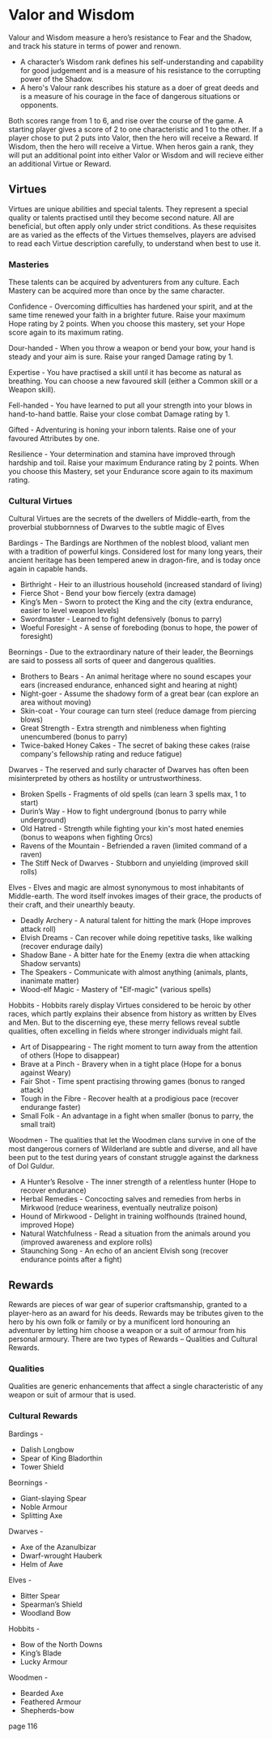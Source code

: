 # Valor and Wisdom

Valour and Wisdom measure a hero’s resistance to Fear and the Shadow, and track his stature in terms of power and renown. 

* A character’s Wisdom rank defines his self-understanding and capability for good judgement and is a measure of his resistance to the corrupting power of the Shadow.
* A hero's Valour rank describes his stature as a doer of great deeds and is a measure of his courage in the face of dangerous situations or opponents.  

Both scores range from 1 to 6, and rise over the course of the game.  A starting player gives a score of 2 to one characteristic and 1 to the other. If a player chose to put 2 puts into Valor, then the hero will receive a Reward.  If Wisdom, then the hero will receive a Virtue. When heros gain a rank, they will put an additional point into either Valor or Wisdom and will recieve either an additional Virtue or Reward.

## Virtues

Virtues are unique abilities and special talents.  They represent a special quality or talents practised until they become second nature.  All are beneficial, but often apply only under strict conditions. As these requisites are as varied as the effects of the Virtues themselves, players are advised to read each Virtue description carefully, to understand when best to use it. 

### Masteries

These talents can be acquired by adventurers from any culture. Each Mastery can be acquired more than once by the same character.

Confidence - Overcoming difficulties has hardened your spirit, and at the same time renewed your faith in a brighter future.  Raise your maximum Hope rating by 2 points. When you choose this mastery, set your Hope score again to its maximum rating.

Dour-handed - When you throw a weapon or bend your bow, your hand is steady and your aim is sure.  Raise your ranged Damage rating by 1. 

Expertise - You have practised a skill until it has become as natural as breathing.  You can choose a new favoured skill (either a Common skill or a Weapon skill).
 
Fell-handed - You have learned to put all your strength into your blows in hand-to-hand battle.  Raise your close combat Damage rating by 1.

Gifted - Adventuring is honing your inborn talents. Raise one of your favoured Attributes by one. 

Resilience - Your determination and stamina have improved through hardship and toil.  Raise your maximum Endurance rating by 2 points. When you choose this Mastery, set your Endurance score again to its maximum rating.

### Cultural Virtues 

Cultural Virtues are the secrets of the dwellers of Middle-earth, from the proverbial stubbornness of Dwarves to the subtle magic of Elves

Bardings - The Bardings are Northmen of the noblest blood, valiant men with a tradition of powerful kings. Considered lost for many long years, their ancient heritage has been tempered anew in dragon-fire, and is today once again in capable hands.

* Birthright - Heir to an illustrious household (increased standard of living)
* Fierce Shot - Bend your bow fiercely (extra damage)
* King’s Men - Sworn to protect the King and the city (extra endurance, easier to level weapon levels)
* Swordmaster - Learned to fight defensively (bonus to parry)
* Woeful Foresight - A sense of foreboding (bonus to hope, the power of foresight)

Beornings - Due to the extraordinary nature of their leader, the Beornings are said to possess all sorts of queer and dangerous qualities. 

* Brothers to Bears - An animal heritage where no sound escapes your ears (increased endurance, enhanced sight and hearing at night)
* Night-goer - Assume the shadowy form of a great bear (can explore an area without moving)
* Skin-coat - Your courage can turn steel (reduce damage from piercing blows)
* Great Strength - Extra strength and nimbleness when fighting unencumbered (bonus to parry)
* Twice-baked Honey Cakes - The secret of baking these cakes (raise company's fellowship rating and reduce fatigue)

Dwarves - The reserved and surly character of Dwarves has often been misinterpreted by others as hostility or untrustworthiness. 

* Broken Spells - Fragments of old spells (can learn 3 spells max, 1 to start)
* Durin’s Way - How to fight underground (bonus to parry while underground)
* Old Hatred - Strength while fighting your kin's most hated enemies (bonus to weapons when fighting Orcs)
* Ravens of the Mountain - Befriended a raven (limited command of a raven)
* The Stiff Neck of Dwarves - Stubborn and unyielding (improved skill rolls)

Elves - Elves and magic are almost synonymous to most inhabitants of Middle-earth. The word itself invokes images of their grace, the products of their craft, and their unearthly beauty. 

* Deadly Archery - A natural talent for hitting the mark (Hope improves attack roll)
* Elvish Dreams - Can recover while doing repetitive tasks, like walking (recover endurage daily)
* Shadow Bane - A bitter hate for the Enemy (extra die when attacking Shadow servants)
* The Speakers - Communicate with almost anything (animals, plants, inanimate matter)
* Wood-elf Magic - Mastery of "Elf-magic" (various spells)

Hobbits - Hobbits rarely display Virtues considered to be heroic by other races, which partly explains their absence from history as written by Elves and Men. But to the discerning eye, these merry fellows reveal subtle qualities, often excelling in fields where stronger individuals might fail. 

* Art of Disappearing - The right moment to turn away from the attention of others (Hope to disappear)
* Brave at a Pinch - Bravery when in a tight place (Hope for a bonus against Weary)
* Fair Shot - Time spent practising throwing games (bonus to ranged attack)
* Tough in the Fibre - Recover health at a prodigious pace (recover endurange faster)
* Small Folk - An advantage in a fight when smaller (bonus to parry, the small trait)

Woodmen - The qualities that let the Woodmen clans survive in one of the most dangerous corners of Wilderland are subtle and diverse, and all have been put to the test during years of constant struggle against the darkness of Dol Guldur. 

* A Hunter’s Resolve - The inner strength of a relentless hunter (Hope to recover endurance)
* Herbal Remedies - Concocting salves and remedies from herbs in Mirkwood (reduce weariness, eventually neutralize poison)
* Hound of Mirkwood - Delight in training wolfhounds (trained hound, improved Hope)
* Natural Watchfulness - Read a situation from the animals around you (improved awareness and explore rolls)
* Staunching Song - An echo of an ancient Elvish song (recover endurance points after a fight)

## Rewards

Rewards are pieces of war gear of superior craftsmanship, granted to a player-hero as an award for his deeds.  Rewards may be tributes given to the hero by his own folk or family or by a munificent lord honouring an adventurer by letting him choose a weapon or a suit of armour from his personal armoury. There are two types of Rewards – Qualities and Cultural Rewards. 

### Qualities

Qualities are generic enhancements that affect a single characteristic of any weapon or suit of armour that is used.

### Cultural Rewards



Bardings - 
* Dalish Longbow
* Spear of King Bladorthin
* Tower Shield

Beornings - 
* Giant-slaying Spear
* Noble Armour
* Splitting Axe

Dwarves - 
* Axe of the Azanulbizar
* Dwarf-wrought Hauberk
* Helm of Awe

Elves - 
* Bitter Spear
* Spearman’s Shield
* Woodland Bow

Hobbits - 
* Bow of the North Downs
* King’s Blade
* Lucky Armour

Woodmen - 
* Bearded Axe
* Feathered Armour
* Shepherds-bow

page 116
